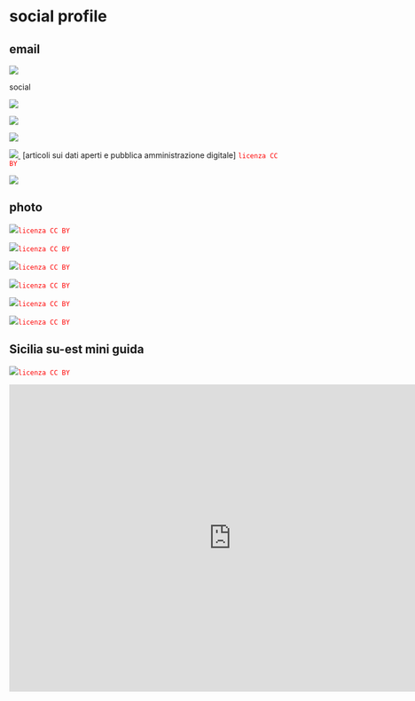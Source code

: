 # social profile

## email
<a href="mailto:cirospat@gmail.com" target="_blank" rel="noopener" title="email cirospat"><img src="https://img.shields.io/badge/email-cirospat@gmail.com-red.svg?style=popout&logo=gmail&logoColor=red" /></a>

social
<p><a href="https://twitter.com/cirospat" target="_blank" rel="noopener" title="cirospat"><img src="https://img.shields.io/badge/twitter-cirospat-lightgray
.svg?style=popout&amp;logo=twitter&amp;logoColor=9cf" /></a></p>

<p><a href="https://www.linkedin.com/in/cirospataro/" target="_blank" rel="noopener" title="cirospat"><img src="https://img.shields.io/badge/linkedin
-cirospataro-lightgray
.svg?style=popout&amp;logo=linkedin&amp;logoColor=blue" /></a></p>

<p><a href="https://www.youtube.com/user/cirospat/videos" target="_blank" rel="noopener" title="cirospat"><img src="https://img.shields.io/badge/youtube
-cirospat-lightgray
.svg?style=popout&amp;logo=youtube&amp;logoColor=red" /></a></p>

<p><a href="https://cirospat.medium.com/" target="_blank" rel="noopener" title="medium cirospat"><img src="https://img.shields.io/badge/medium
-cirospat-lightgray
.svg?style=popout&amp;logo=medium&amp;logoColor=yellow" />&nbsp;</a> [articoli sui dati aperti e pubblica amministrazione digitale]&nbsp;<span style="color: #ff0000;"><code>licenza CC BY</code></span></p>

<p><img src="https://img.shields.io/badge/skype
-cirospat-lightgray
.svg?style=popout&amp;logo=skype&amp;logoColor=9cf" /></p>


## photo
<p><a href="https://www.flickr.com/photos/cirospat/albums" target="_blank" rel="noopener" title="flickr cirospat"><img src="https://img.shields.io/badge/flickr-cirospat-red.svg?style=popout&logo=flickr&logoColor=red" /></a><span style="color: #ff0000;"><code>licenza CC BY</code></span></p>

<p><a href="https://www.instagram.com/cirospat" target="_blank" rel="noopener" title="instagram cirospat"><img src="https://img.shields.io/badge/instagram-cirospat-blue.svg?style=popout&logo=instagram&logoColor=blue" /></a><span style="color: #ff0000;"><code>licenza CC BY</code></span></p>

<p><a href="https://it.pinterest.com/cirospat" target="_blank" rel="noopener" title="pinterest cirospat"><img src="https://img.shields.io/badge/pinterest-cirospat-red.svg?style=popout&logo=pinterest&logoColor=red" /></a><span style="color: #ff0000;"><code>licenza CC BY</code></span></p>

<p><a href="http://bit.ly/inmypalermo" target="_blank" rel="noopener" title="in_my_palermo by cirospat"><img src="https://img.shields.io/badge/in_my_palermo-cirospat-red.svg?style=popout&logo=google&logoColor=red" /></a><span style="color: #ff0000;"><code>licenza CC BY</code></span></p>

<p><a href="http://bit.ly/inbaltikforest" target="_blank" rel="noopener" title="in_baltik_forest by cirospat"><img src="https://img.shields.io/badge/in_baltik_forest-cirospat-red.svg?style=popout&logo=google&logoColor=red" /></a><span style="color: #ff0000;"><code>licenza CC BY</code></span></p>

<p><a href="http://cirospat.aminus3.com/portfolio" target="_blank" rel="noopener" title="a_view_of_world_children by cirospat"><img src="https://img.shields.io/badge/a_view_of_world_children-cirospat-blueviolet.svg" /></a><span style="color: #ff0000;"><code>licenza CC BY</code></span></p>



## Sicilia su-est mini guida
<p><a href="https://docs.google.com/presentation/d/1FnQJYBtHa6kslcHStOp838BPU8cskQC1Ko-yFKgAPhQ/edit" target="_blank" rel="noopener" title="sicilia_sud_est by cirospat"><img src="https://img.shields.io/badge/sicilia_sud_est-cirospat-blue.svg?style=popout&logo=google%20drive&logoColor=blue" /></a><span style="color: #ff0000;"><code>licenza CC BY</code></span></p>

<iframe src="https://docs.google.com/presentation/d/e/2PACX-1vTutfK7O5PJb41zPl-97_-j3pQai64hyRRTosVbd2rl5uZ5DwUJ1klOrMrCJlH4DGf4tFG6yZFV4gVQ/embed?start=false&loop=false&delayms=5000" frameborder="0" width="800" height="554" allowfullscreen="true" mozallowfullscreen="true" webkitallowfullscreen="true"></iframe>
